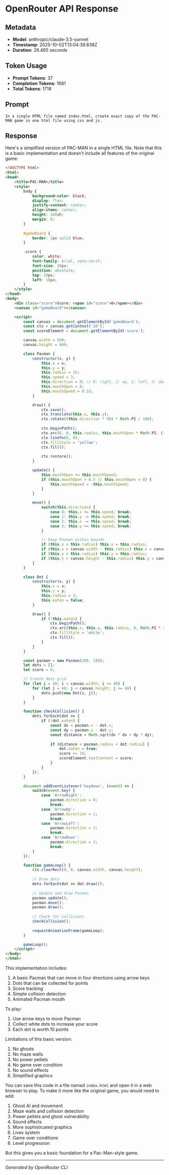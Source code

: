 # OpenRouter API Response

## Metadata
- **Model**: anthropic/claude-3.5-sonnet
- **Timestamp**: 2025-10-02T13:04:39.838Z
- **Duration**: 26.465 seconds

## Token Usage
- **Prompt Tokens**: 37
- **Completion Tokens**: 1681
- **Total Tokens**: 1718

## Prompt
```
In a single HTML file named index.html, create exact copy of the PAC-MAN game in one html file using css and js.

```

## Response
Here's a simplified version of PAC-MAN in a single HTML file. Note that this is a basic implementation and doesn't include all features of the original game:

```html
<!DOCTYPE html>
<html>
<head>
    <title>PAC-MAN</title>
    <style>
        body {
            background-color: black;
            display: flex;
            justify-content: center;
            align-items: center;
            height: 100vh;
            margin: 0;
        }
        
        #gameBoard {
            border: 2px solid blue;
        }

        .score {
            color: white;
            font-family: Arial, sans-serif;
            font-size: 20px;
            position: absolute;
            top: 10px;
            left: 10px;
        }
    </style>
</head>
<body>
    <div class="score">Score: <span id="score">0</span></div>
    <canvas id="gameBoard"></canvas>

    <script>
        const canvas = document.getElementById('gameBoard');
        const ctx = canvas.getContext('2d');
        const scoreElement = document.getElementById('score');

        canvas.width = 560;
        canvas.height = 600;

        class Pacman {
            constructor(x, y) {
                this.x = x;
                this.y = y;
                this.radius = 15;
                this.speed = 3;
                this.direction = 0; // 0: right, 1: up, 2: left, 3: down
                this.mouthOpen = 0;
                this.mouthSpeed = 0.15;
            }

            draw() {
                ctx.save();
                ctx.translate(this.x, this.y);
                ctx.rotate((this.direction * 90) * Math.PI / 180);
                
                ctx.beginPath();
                ctx.arc(0, 0, this.radius, this.mouthOpen * Math.PI, (2 - this.mouthOpen) * Math.PI);
                ctx.lineTo(0, 0);
                ctx.fillStyle = 'yellow';
                ctx.fill();
                
                ctx.restore();
            }

            update() {
                this.mouthOpen += this.mouthSpeed;
                if (this.mouthOpen > 0.5 || this.mouthOpen < 0) {
                    this.mouthSpeed = -this.mouthSpeed;
                }
            }

            move() {
                switch(this.direction) {
                    case 0: this.x += this.speed; break;
                    case 1: this.y -= this.speed; break;
                    case 2: this.x -= this.speed; break;
                    case 3: this.y += this.speed; break;
                }

                // Keep Pacman within bounds
                if (this.x < this.radius) this.x = this.radius;
                if (this.x > canvas.width - this.radius) this.x = canvas.width - this.radius;
                if (this.y < this.radius) this.y = this.radius;
                if (this.y > canvas.height - this.radius) this.y = canvas.height - this.radius;
            }
        }

        class Dot {
            constructor(x, y) {
                this.x = x;
                this.y = y;
                this.radius = 3;
                this.eaten = false;
            }

            draw() {
                if (!this.eaten) {
                    ctx.beginPath();
                    ctx.arc(this.x, this.y, this.radius, 0, Math.PI * 2);
                    ctx.fillStyle = 'white';
                    ctx.fill();
                }
            }
        }

        const pacman = new Pacman(100, 100);
        let dots = [];
        let score = 0;

        // Create dots grid
        for (let i = 40; i < canvas.width; i += 40) {
            for (let j = 40; j < canvas.height; j += 40) {
                dots.push(new Dot(i, j));
            }
        }

        function checkCollision() {
            dots.forEach(dot => {
                if (!dot.eaten) {
                    const dx = pacman.x - dot.x;
                    const dy = pacman.y - dot.y;
                    const distance = Math.sqrt(dx * dx + dy * dy);
                    
                    if (distance < pacman.radius + dot.radius) {
                        dot.eaten = true;
                        score += 10;
                        scoreElement.textContent = score;
                    }
                }
            });
        }

        document.addEventListener('keydown', (event) => {
            switch(event.key) {
                case 'ArrowRight':
                    pacman.direction = 0;
                    break;
                case 'ArrowUp':
                    pacman.direction = 1;
                    break;
                case 'ArrowLeft':
                    pacman.direction = 2;
                    break;
                case 'ArrowDown':
                    pacman.direction = 3;
                    break;
            }
        });

        function gameLoop() {
            ctx.clearRect(0, 0, canvas.width, canvas.height);
            
            // Draw dots
            dots.forEach(dot => dot.draw());
            
            // Update and draw Pacman
            pacman.update();
            pacman.move();
            pacman.draw();
            
            // Check for collisions
            checkCollision();
            
            requestAnimationFrame(gameLoop);
        }

        gameLoop();
    </script>
</body>
</html>
```

This implementation includes:

1. A basic Pacman that can move in four directions using arrow keys
2. Dots that can be collected for points
3. Score tracking
4. Simple collision detection
5. Animated Pacman mouth

To play:
1. Use arrow keys to move Pacman
2. Collect white dots to increase your score
3. Each dot is worth 10 points

Limitations of this basic version:
1. No ghosts
2. No maze walls
3. No power pellets
4. No game over condition
5. No sound effects
6. Simplified graphics

You can save this code in a file named `index.html` and open it in a web browser to play. To make it more like the original game, you would need to add:

1. Ghost AI and movement
2. Maze walls and collision detection
3. Power pellets and ghost vulnerability
4. Sound effects
5. More sophisticated graphics
6. Lives system
7. Game over conditions
8. Level progression

But this gives you a basic foundation for a Pac-Man-style game.

---
*Generated by OpenRouter CLI*
